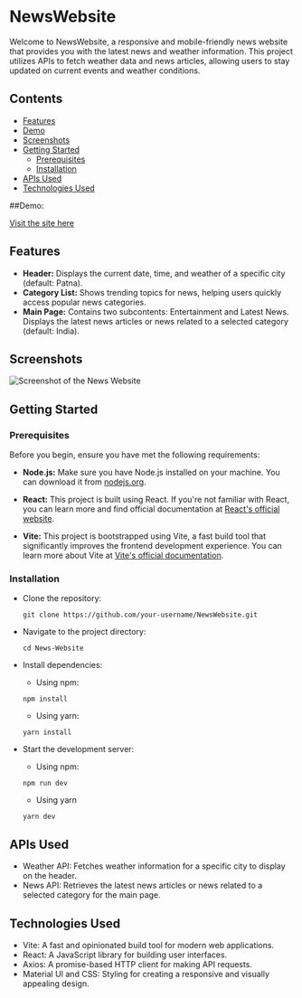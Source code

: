 # NewsWebsite

Welcome to NewsWebsite, a responsive and mobile-friendly news website that provides you with the latest news and weather information. This project utilizes APIs to fetch weather data and news articles, allowing users to stay updated on current events and weather conditions.

## Contents

- [Features](#features)
- [Demo](#Demo)
- [Screenshots](#screenshots)
- [Getting Started](#getting-started)
  - [Prerequisites](#prerequisites)
  - [Installation](#installation)
- [APIs Used](#apis-used)
- [Technologies Used](#technologies-used)

##Demo:

[Visit the site here](https://news-website033.netlify.app/)

## Features

- **Header:** Displays the current date, time, and weather of a specific city (default: Patna).
- **Category List:** Shows trending topics for news, helping users quickly access popular news categories.
- **Main Page:** Contains two subcontents: Entertainment and Latest News. Displays the latest news articles or news related to a selected category (default: India).

## Screenshots

![Screenshot of the News Website](https://github.com/Himanshukr033/News-Website/assets/97483100/e79cc799-d5a3-4295-bf02-03df9aa1a61c)


## Getting Started

### Prerequisites

Before you begin, ensure you have met the following requirements:

- **Node.js:** Make sure you have Node.js installed on your machine. You can download it from [nodejs.org](https://nodejs.org/).

- **React:** This project is built using React. If you're not familiar with React, you can learn more and find official documentation at [React's official website](https://reactjs.org/).

- **Vite:** This project is bootstrapped using Vite, a fast build tool that significantly improves the frontend development experience. You can learn more about Vite at [Vite's official documentation](https://vitejs.dev/).



### Installation


- Clone the repository:
   ```
   git clone https://github.com/your-username/NewsWebsite.git
   ```
- Navigate to the project directory:
   ```
   cd News-Website
   ```
- Install dependencies:
  - Using npm:
   ```
   npm install  
   ```
  - Using yarn:
  ```
  yarn install
  ```
   
- Start the development server:
  - Using npm:
   ```
   npm run dev  
   ```
  - Using yarn
  ```
  yarn dev
  ```

## APIs Used

- Weather API: Fetches weather information for a specific city to display on the header.
- News API: Retrieves the latest news articles or news related to a selected category for the main page.

## Technologies Used
- Vite: A fast and opinionated build tool for modern web applications.
- React: A JavaScript library for building user interfaces.
- Axios: A promise-based HTTP client for making API requests.
- Material UI and CSS: Styling for creating a responsive and visually appealing design.


